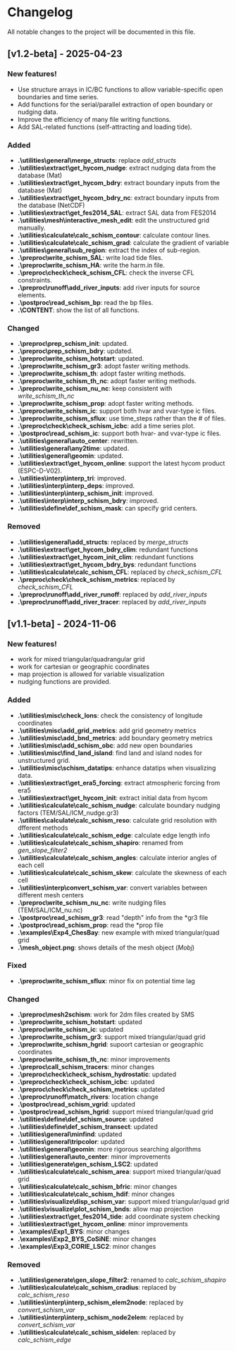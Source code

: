 # Changelog

All notable changes to the project will be documented in this file. 

## [v1.2-beta] - 2025-04-23

### New features!

- Use structure arrays in IC/BC functions to allow variable-specific open boundaries and time series.
- Add functions for the serial/parallel extraction of open boundary or nudging data.
- Improve the efficiency of many file writing functions.
- Add SAL-related functions (self-attracting and loading tide).

### Added

- **.\utilities\general\merge_structs**: replace *add_structs*
- **.\utilities\extract\get_hycom_nudge**: extract nudging data from the database (Mat)
- **.\utilities\extract\get_hycom_bdry**: extract boundary inputs from the database (Mat)
- **.\utilities\extract\get_hycom_bdry_nc**: extract boundary inputs from the database (NetCDF)
- **.\utilities\extract\get_fes2014_SAL**: extract SAL data from FES2014
- **.\utilities\mesh\interactive_mesh_edit**: edit the unstructured grid manually.
- **.\utilities\calculate\calc_schism_contour**: calculate contour lines.
- **.\utilities\calculate\calc_schism_grad**: calculate the gradient of variable
- **.\utilities\general\sub_region**: extract the index of sub-region.
- **.\preproc\write_schism_SAL**: write load tide files.
- **.\preproc\write_schism_HA**: write the harm.in file.
- **.\preproc\check\check_schism_CFL**: check the inverse CFL constraints.
- **.\preproc\runoff\add_river_inputs**: add river inputs for source elements.
- **.\postproc\read_schism_bp**: read the bp files.
- **.\CONTENT**: show the list of all functions.

### Changed

- **.\preproc\prep_schism_init**: updated.
- **.\preproc\prep_schism_bdry**: updated.
- **.\preproc\write_schism_hotstart**: updated.
- **.\preproc\write_schism_gr3**: adopt faster writing methods.
- **.\preproc\write_schism_th**: adopt faster writing methods.
- **.\preproc\write_schism_th_nc**: adopt faster writing methods.
- **.\preproc\write_schism_nu_nc**: keep consistent with *write_schism_th_nc*
- **.\preproc\write_schism_prop**: adopt faster writing methods.
- **.\preproc\write_schism_ic**: support both hvar and vvar-type ic files.
- **.\preproc\write_schism_sflux**: use time_steps rather than the # of files.
- **.\preproc\check\check_schism_icbc**: add a time series plot.
- **.\postproc\read_schism_ic**: support both hvar- and vvar-type ic files.
- **.\utilities\general\auto_center**: rewritten.
- **.\utilities\general\any2time**: updated.
- **.\utilities\general\geomin**: updated.
- **.\utilities\extract\get_hycom_online**: support the latest hycom product (ESPC-D-V02).
- **.\utilities\interp\interp_tri**: improved.
- **.\utilities\interp\interp_deps**: improved.
- **.\utilities\interp\interp_schism_init**: improved.
- **.\utilities\interp\interp_schism_bdry**: improved.
- **.\utilities\define\def_schism_mask**: can specify grid centers.

### Removed

- **.\utilities\general\add_structs**: replaced by *merge_structs*
- **.\utilities\extract\get_hycom_bdry_clim**: redundant functions
- **.\utilities\extract\get_hycom_init_clim**: redundant functions
- **.\utilities\extract\get_hycom_bdry_bys**: redundant functions
- **.\utilities\calculate\calc_schism_CFL**: replaced by *check_schism_CFL*
- **.\preproc\check\check_schism_metrics**: replaced by *check_schism_CFL*
- **.\preproc\runoff\add_river_runoff**: replaced by *add_river_inputs*
- **.\preproc\runoff\add_river_tracer**: replaced by *add_river_inputs*

## [v1.1-beta] - 2024-11-06

### New features!

- work for mixed triangular/quadrangular grid
- work for cartesian or geographic coordinates
- map projection is allowed for variable visualization
- nudging functions are provided.

### Added

- **.\utilities\misc\check_lons**: check the consistency of longitude coordinates
- **.\utilities\misc\add_grid_metrics**: add grid geometry metrics
- **.\utilities\misc\add_bnd_metrics**: add boundary geometry metrics
- **.\utilities\misc\add_schism_obc**: add new open boundaries
- **.\utilities\misc\find_land_island**: find land and island nodes for unstructured grid.
- **.\utilities\misc\schism_datatips**: enhance datatips when visualizing data.
- **.\utilities\extract\get_era5_forcing**: extract atmospheric forcing from era5
- **.\utilities\extract\get_hycom_init**: extract initial data from hycom
- **.\utilities\calculate\calc_schism_nudge**: calculate boundary nudging factors (TEM/SAL/ICM_nudge.gr3)
- **.\utilities\calculate\calc_schism_reso**: calculate grid resolution with dfferent methods
- **.\utilities\calculate\calc_schism_edge**: calculate edge length info
- **.\utilities\calculate\calc_schism_shapiro**: renamed from *gen_slope_filter2*
- **.\utilities\calculate\calc_schism_angles**: calculate interior angles of each cell
- **.\utilities\calculate\calc_schism_skew**: calculate the skewness of each cell
- **.\utilities\interp\convert_schism_var**: convert variables between different mesh centers
- **.\preproc\write_schism_nu_nc**: write nudging files (TEM/SAL/ICM_nu.nc)
- **.\postproc\read_schism_gr3**: read "depth" info from the *gr3 file
- **.\postproc\read_schism_prop**: read the *prop file
- **.\examples\Exp4_ChesBay**: new example with mixed triangular/quad grid
- **.\mesh_object.png**: shows details of the mesh object (*Mobj*)

### Fixed

- **.\preproc\write_schism_sflux**: minor fix on potential time lag

### Changed

- **.\preproc\mesh2schism**: work for 2dm files created by SMS
- **.\preproc\write_schism_hotstart**: updated 
- **.\preproc\write_schism_ic**: updated 
- **.\preproc\write_schism_gr3**: support mixed triangular/quad grid
- **.\preproc\write_schism_hgrid**: supoort cartesian or geographic coordinates
- **.\preproc\write_schism_th_nc**: minor improvements
- **.\preproc\call_schism_tracers**: minor changes
- **.\preproc\check\check_schism_hydrostatic**: updated 
- **.\preproc\check\check_schism_icbc**: updated 
- **.\preproc\check\check_schism_metrics**: updated 
- **.\preproc\runoff\match_rivers**: location change
- **.\postproc\read_schism_vgrid**: updated 
- **.\postproc\read_schism_hgrid**: support mixed triangular/quad grid
- **.\utilities\define\def_schism_source**: updated 
- **.\utilities\define\def_schism_transect**: updated 
- **.\utilities\general\minfind**: updated 
- **.\utilities\general\tripcolor**: updated 
- **.\utilities\general\geomin**: more rigorous searching algorithms
- **.\utilities\general\auto_center**: minor improvements
- **.\utilities\generate\gen_schism_LSC2**: updated 
- **.\utilities\calculate\calc_schism_area**: support mixed triangular/quad grid
- **.\utilities\calculate\calc_schism_bfric**: minor changes
- **.\utilities\calculate\calc_schism_hdif**: minor changes
- **.\utilities\visualize\disp_schism_var**: support mixed triangular/quad grid
- **.\utilities\visualize\plot_schism_bnds**: allow map projection
- **.\utilities\extract\get_fes2014_tide**: add coordinate system checking
- **.\utilities\extract\get_hycom_online**: minor improvements
- **.\examples\Exp1_BYS**: minor changes
- **.\examples\Exp2_BYS_CoSiNE**: minor changes
- **.\examples\Exp3_CORIE_LSC2**: minor changes

### Removed

- **.\utilities\generate\gen_slope_filter2**: renamed to *calc_schism_shapiro*
- **.\utilities\calculate\calc_schism_cradius**: replaced by *calc_schism_reso*
- **.\utilities\interp\interp_schism_elem2node**: replaced by *convert_schism_var*
- **.\utilities\interp\interp_schism_node2elem**: replaced by *convert_schism_var*
- **.\utilities\calculate\calc_schism_sidelen**: replaced by *calc_schism_edge*
